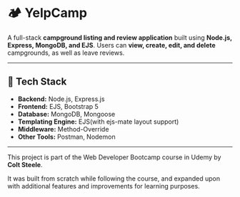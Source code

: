 # 🏕️ YelpCamp

A full-stack **campground listing and review application** built using **Node.js, Express, MongoDB, and EJS**. Users can **view, create, edit, and delete** campgrounds, as well as leave reviews.

---

## 🔧 Tech Stack

- **Backend:** Node.js, Express.js
- **Frontend:** EJS, Bootstrap 5
- **Database:** MongoDB, Mongoose
- **Templating Engine:** EJS(with ejs-mate layout support)
- **Middleware:** Method-Override
- **Other Tools:** Postman, Nodemon

---

This project is part of the Web Developer Bootcamp course in Udemy by **Colt Steele**.

It was built from scratch while following the course, and expanded upon with additional features and improvements for learning purposes.
